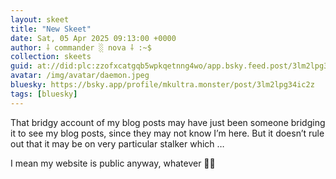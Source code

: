 ```yaml
---
layout: skeet
title: "New Skeet"
date: Sat, 05 Apr 2025 09:13:00 +0000
author: ⸸ commander ░ nova ⸸ :~$
collection: skeets
guid: at://did:plc:zzofxcatgqb5wpkqetnng4wo/app.bsky.feed.post/3lm2lpg34ic2z
avatar: /img/avatar/daemon.jpeg
bluesky: https://bsky.app/profile/mkultra.monster/post/3lm2lpg34ic2z
tags: [bluesky]
---
```


That bridgy account of my blog posts may have just been someone bridging it to see my blog posts, since they may not know I’m here. But it doesn’t rule out that it may be on very particular stalker which …

I mean my website is public anyway, whatever 🤷‍♀️
